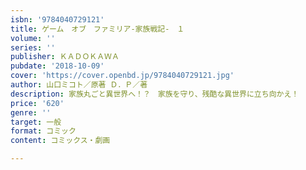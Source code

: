 ```yaml
---
isbn: '9784040729121'
title: ゲーム　オブ　ファミリア-家族戦記-　１
volume: ''
series: ''
publisher: ＫＡＤＯＫＡＷＡ
pubdate: '2018-10-09'
cover: 'https://cover.openbd.jp/9784040729121.jpg'
author: 山口ミコト／原著 Ｄ．Ｐ／著
description: 家族丸ごと異世界へ！？　家族を守り、残酷な異世界に立ち向かえ！
price: '620'
genre: ''
target: 一般
format: コミック
content: コミックス・劇画

---
```

